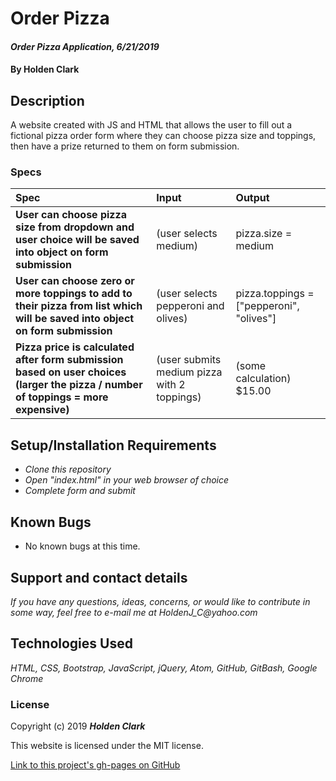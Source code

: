# Order Pizza

#### _Order Pizza Application, 6/21/2019_

#### By **Holden Clark**

## Description

A website created with JS and HTML that allows the user to fill out a fictional pizza order form where they can choose pizza size and toppings, then have a prize returned to them on form submission.

### Specs
| Spec | Input | Output |
| :-------------     | :------------- | :------------- |
| **User can choose pizza size from dropdown and user choice will be saved into object on form submission** | (user selects medium) | pizza.size = medium |
| **User can choose zero or more toppings to add to their pizza from list which will be saved into object on form submission** | (user selects pepperoni and olives) | pizza.toppings = ["pepperoni", "olives"] |
| **Pizza price is calculated after form submission based on user choices (larger the pizza / number of toppings = more expensive)** | (user submits medium pizza with 2 toppings) | (some calculation) $15.00 |

## Setup/Installation Requirements

* _Clone this repository_
* _Open "index.html" in your web browser of choice_
* _Complete form and submit_


## Known Bugs
* No known bugs at this time.

## Support and contact details

_If you have any questions, ideas, concerns, or would like to contribute in some way, feel free to e-mail me at HoldenJ_C@yahoo.com_

## Technologies Used
_HTML,_
_CSS,_
_Bootstrap,_
_JavaScript,_
_jQuery,_
_Atom,_
_GitHub,_
_GitBash,_
_Google Chrome_

### License

Copyright (c) 2019 **_Holden Clark_**

This website is licensed under the MIT license.

[Link to this project's gh-pages on GitHub](https://holdenjc.github.io/order-pizza/)
